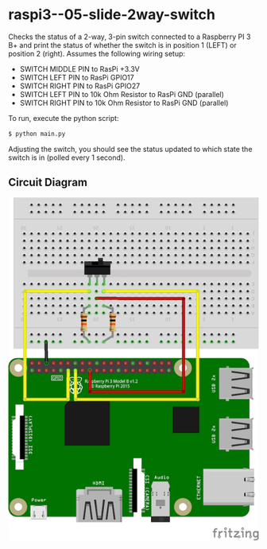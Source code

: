 # raspi3--05-slide-2way-switch

Checks the status of a 2-way, 3-pin switch connected to a Raspberry PI 3 B+ and print the
status of whether the switch is in position 1 (LEFT) or position 2 (right). Assumes the following
wiring setup:

- SWITCH MIDDLE PIN to RasPi +3.3V
- SWITCH LEFT PIN to RasPi GPIO17
- SWITCH RIGHT PIN to RasPi GPIO27
- SWITCH LEFT PIN to 10k Ohm Resistor to RasPi GND (parallel)
- SWITCH RIGHT PIN to 10k Ohm Resistor to RasPi GND (parallel)

To run, execute the python script:

```bash
$ python main.py
```

Adjusting the switch, you should see the status updated to which state the switch is in (polled
every 1 second).

## Circuit Diagram

![Circuit](img/2way-switch.png "Circuit")
